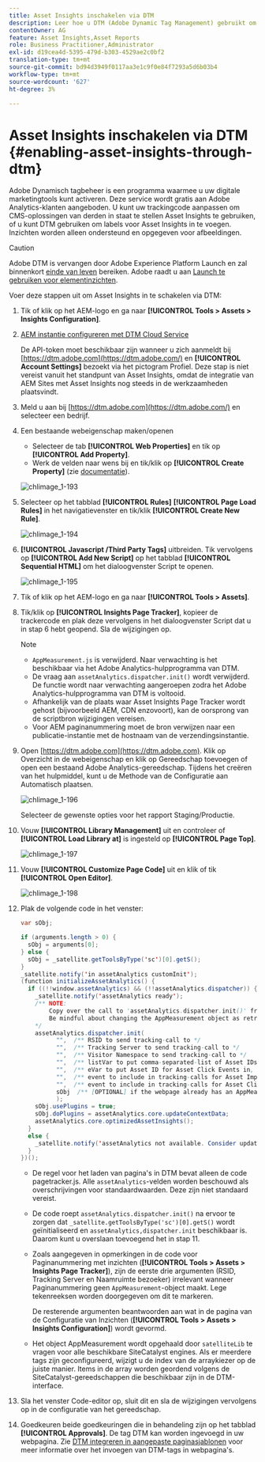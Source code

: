 ```yaml
---
title: Asset Insights inschakelen via DTM
description: Leer hoe u DTM (Adobe Dynamic Tag Management) gebruikt om Asset Insights in te schakelen.
contentOwner: AG
feature: Asset Insights,Asset Reports
role: Business Practitioner,Administrator
exl-id: d19cea4d-5395-479d-b303-4529ae2c0bf2
translation-type: tm+mt
source-git-commit: bd94d3949f0117aa3e1c9f0e84f7293a5d6b03b4
workflow-type: tm+mt
source-wordcount: '627'
ht-degree: 3%

---
```


# Asset Insights inschakelen via DTM {#enabling-asset-insights-through-dtm}

Adobe Dynamisch tagbeheer is een programma waarmee u uw digitale marketingtools kunt activeren. Deze service wordt gratis aan Adobe Analytics-klanten aangeboden. U kunt uw trackingcode aanpassen om CMS-oplossingen van derden in staat te stellen Asset Insights te gebruiken, of u kunt DTM gebruiken om labels voor Asset Insights in te voegen. Inzichten worden alleen ondersteund en opgegeven voor afbeeldingen.

>[!CAUTION]
>
>Adobe DTM is vervangen door Adobe Experience Platform Launch en zal binnenkort [einde van leven](https://medium.com/launch-by-adobe/dtm-plans-for-a-sunset-3c6aab003a6f) bereiken. Adobe raadt u aan [Launch te gebruiken voor elementinzichten](https://experienceleague.adobe.com/docs/experience-manager-learn/assets/advanced/asset-insights-launch-tutorial.html).

Voer deze stappen uit om Asset Insights in te schakelen via DTM:

1. Tik of klik op het AEM-logo en ga naar **[!UICONTROL Tools > Assets > Insights Configuration]**.
1. [AEM instantie configureren met DTM Cloud Service](../sites-administering/dtm.md)

   De API-token moet beschikbaar zijn wanneer u zich aanmeldt bij [https://dtm.adobe.com](https://dtm.adobe.com/) en **[!UICONTROL Account Settings]** bezoekt via het pictogram Profiel. Deze stap is niet vereist vanuit het standpunt van Asset Insights, omdat de integratie van AEM Sites met Asset Insights nog steeds in de werkzaamheden plaatsvindt.

1. Meld u aan bij [https://dtm.adobe.com](https://dtm.adobe.com/) en selecteer een bedrijf.
1. Een bestaande webeigenschap maken/openen

   * Selecteer de tab **[!UICONTROL Web Properties]** en tik op **[!UICONTROL Add Property]**.
   * Werk de velden naar wens bij en tik/klik op **[!UICONTROL Create Property]** (zie [documentatie](https://helpx.adobe.com/experience-manager/using/dtm.html)).

   ![chlimage_1-193](assets/chlimage_1-193.png)

1. Selecteer op het tabblad **[!UICONTROL Rules]** **[!UICONTROL Page Load Rules]** in het navigatievenster en tik/klik **[!UICONTROL Create New Rule]**.

   ![chlimage_1-194](assets/chlimage_1-194.png)

1. **[!UICONTROL Javascript /Third Party Tags]** uitbreiden. Tik vervolgens op **[!UICONTROL Add New Script]** op het tabblad **[!UICONTROL Sequential HTML]** om het dialoogvenster Script te openen.

   ![chlimage_1-195](assets/chlimage_1-195.png)

1. Tik of klik op het AEM-logo en ga naar **[!UICONTROL Tools > Assets]**.
1. Tik/klik op **[!UICONTROL Insights Page Tracker]**, kopieer de trackercode en plak deze vervolgens in het dialoogvenster Script dat u in stap 6 hebt geopend. Sla de wijzigingen op.

   >[!NOTE]
   >
   >* `AppMeasurement.js` is verwijderd. Naar verwachting is het beschikbaar via het Adobe Analytics-hulpprogramma van DTM.
   >* De vraag aan `assetAnalytics.dispatcher.init()` wordt verwijderd. De functie wordt naar verwachting aangeroepen zodra het Adobe Analytics-hulpprogramma van DTM is voltooid.
   >* Afhankelijk van de plaats waar Asset Insights Page Tracker wordt gehost (bijvoorbeeld AEM, CDN enzovoort), kan de oorsprong van de scriptbron wijzigingen vereisen.
   >* Voor AEM paginanummering moet de bron verwijzen naar een publicatie-instantie met de hostnaam van de verzendingsinstantie.


1. Open [https://dtm.adobe.com](https://dtm.adobe.com). Klik op Overzicht in de webeigenschap en klik op Gereedschap toevoegen of open een bestaand Adobe Analytics-gereedschap. Tijdens het creëren van het hulpmiddel, kunt u de Methode van de Configuratie aan Automatisch plaatsen.

   ![chlimage_1-196](assets/chlimage_1-196.png)

   Selecteer de gewenste opties voor het rapport Staging/Productie.

1. Vouw **[!UICONTROL Library Management]** uit en controleer of **[!UICONTROL Load Library at]** is ingesteld op **[!UICONTROL Page Top]**.

   ![chlimage_1-197](assets/chlimage_1-197.png)

1. Vouw **[!UICONTROL Customize Page Code]** uit en klik of tik **[!UICONTROL Open Editor]**.

   ![chlimage_1-198](assets/chlimage_1-198.png)

1. Plak de volgende code in het venster:

   ```java
   var sObj;
   
   if (arguments.length > 0) {
     sObj = arguments[0];
   } else {
     sObj = _satellite.getToolsByType('sc')[0].getS();
   }
   _satellite.notify('in assetAnalytics customInit');
   (function initializeAssetAnalytics() {
     if ((!!window.assetAnalytics) && (!!assetAnalytics.dispatcher)) {
       _satellite.notify('assetAnalytics ready');
       /** NOTE:
           Copy over the call to 'assetAnalytics.dispatcher.init()' from Assets Pagetracker
           Be mindful about changing the AppMeasurement object as retrieved above.
       */
       assetAnalytics.dispatcher.init(
             "",  /** RSID to send tracking-call to */
             "",  /** Tracking Server to send tracking-call to */
             "",  /** Visitor Namespace to send tracking-call to */
             "",  /** listVar to put comma-separated-list of Asset IDs for Asset Impression Events in tracking-call, e.g. 'listVar1' */
             "",  /** eVar to put Asset ID for Asset Click Events in, e.g. 'eVar3' */
             "",  /** event to include in tracking-calls for Asset Impression Events, e.g. 'event8' */
             "",  /** event to include in tracking-calls for Asset Click Events, e.g. 'event7' */
             sObj  /** [OPTIONAL] if the webpage already has an AppMeasurement object, please include the object here. If unspecified, Pagetracker Core shall create its own AppMeasurement object */
             );
       sObj.usePlugins = true;
       sObj.doPlugins = assetAnalytics.core.updateContextData;
       assetAnalytics.core.optimizedAssetInsights();
     }
     else {
       _satellite.notify('assetAnalytics not available. Consider updating the Custom Page Code', 4);
     }
   })();
   ```

   * De regel voor het laden van pagina&#39;s in DTM bevat alleen de code pagetracker.js. Alle `assetAnalytics`-velden worden beschouwd als overschrijvingen voor standaardwaarden. Deze zijn niet standaard vereist.
   * De code roept `assetAnalytics.dispatcher.init()` na ervoor te zorgen dat `_satellite.getToolsByType('sc')[0].getS()` wordt geïnitialiseerd en `assetAnalytics,dispatcher.init` beschikbaar is. Daarom kunt u overslaan toevoegend het in stap 11.
   * Zoals aangegeven in opmerkingen in de code voor Paginanummering met inzichten (**[!UICONTROL Tools > Assets > Insights Page Tracker]**), zijn de eerste drie argumenten (RSID, Tracking Server en Naamruimte bezoeker) irrelevant wanneer Paginanummering geen `AppMeasurement`-object maakt. Lege tekenreeksen worden doorgegeven om dit te markeren.

      De resterende argumenten beantwoorden aan wat in de pagina van de Configuratie van Inzichten (**[!UICONTROL Tools > Assets > Insights Configuration]**) wordt gevormd.

   * Het object AppMeasurement wordt opgehaald door `satelliteLib` te vragen voor alle beschikbare SiteCatalyst engines. Als er meerdere tags zijn geconfigureerd, wijzigt u de index van de arraykiezer op de juiste manier. Items in de array worden geordend volgens de SiteCatalyst-gereedschappen die beschikbaar zijn in de DTM-interface.

1. Sla het venster Code-editor op, sluit dit en sla de wijzigingen vervolgens op in de configuratie van het gereedschap.
1. Goedkeuren beide goedkeuringen die in behandeling zijn op het tabblad **[!UICONTROL Approvals]**. De tag DTM kan worden ingevoegd in uw webpagina. Zie [DTM integreren in aangepaste paginasjablonen](https://blogs.adobe.com/experiencedelivers/experience-management/integrating-dtm-custom-aem6-page-template/) voor meer informatie over het invoegen van DTM-tags in webpagina&#39;s.
